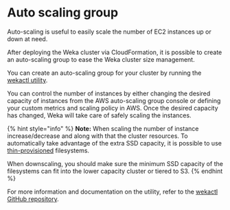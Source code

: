 # Auto scaling group

Auto-scaling is useful to easily scale the number of EC2 instances up or down at need.

After deploying the Weka cluster via CloudFormation, it is possible to create an auto-scaling group to ease the Weka cluster size management.

You can create an auto-scaling group for your cluster by running the [wekactl utility](https://github.com/weka/wekactl).

You can control the number of instances by either changing the desired capacity of instances from the AWS auto-scaling group console or defining your custom metrics and scaling policy in AWS. Once the desired capacity has changed, Weka will take care of safely scaling the instances.

{% hint style="info" %}
**Note:** When scaling the number of instance increase/decrease and along with that the cluster resources. To automatically take advantage of the extra SSD capacity, it is possible to use [thin-provisioned](../../overview/filesystems.md#thin-provisioning) filesystems.

When downscaling, you should make sure the minimum SSD capacity of the filesystems can fit into the lower capacity cluster or tiered to S3.&#x20;
{% endhint %}

For more information and documentation on the utility, refer to the [wekactl GitHub repository](https://github.com/weka/wekactl).
